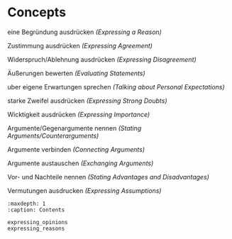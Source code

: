 # Concepts

eine Begründung ausdrücken
*(Expressing a Reason)*

Zustimmung ausdrücken
*(Expressing Agreement)*

Widerspruch/Ablehnung ausdrücken
*(Expressing Disagreement)*

Äußerungen bewerten
*(Evaluating Statements)*

uber eigene Erwartungen sprechen
*(Talking about Personal Expectations)*

starke Zweifel ausdrücken
*(Expressing Strong Doubts)*

Wicktigkeit ausdrücken
*(Expressing Importance)*

Argumente/Gegenargumente nennen
*(Stating Arguments/Counterarguments)*

Argumente verbinden
*(Connecting Arguments)*

Argumente austauschen
*(Exchanging Arguments)*

Vor- und Nachteile nennen
*(Stating Advantages and Disadvantages)*

Vermutungen ausdrucken
*(Expressing Assumptions)*

```{toctree}
:maxdepth: 1
:caption: Contents

expressing_opinions
expressing_reasons

```

